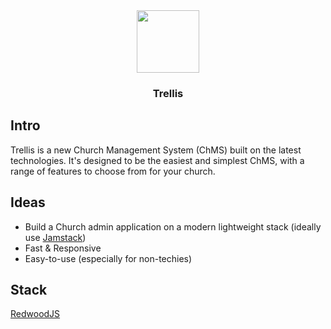<div align="center">
  <img src="https://avatars.githubusercontent.com/u/94115066?s=200&v=4" height=100/>
  <h3>Trellis</h3>
</div>


## Intro

Trellis is a new Church Management System (ChMS) built on the latest technologies. It's designed to be the easiest and simplest ChMS, with a range of features to choose from for your church.

## Ideas

- Build a Church admin application on a modern lightweight stack (ideally use [Jamstack](https://jamstack.org))
- Fast & Responsive
- Easy-to-use (especially for non-techies)

## Stack

[RedwoodJS](https://redwoodjs.com)
